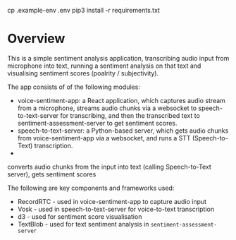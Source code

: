 
cp .example-env .env
pip3 install -r requirements.txt

# Overview

This is a simple sentiment analysis application, transcribing audio input from microphone into text, running a sentiment analysis on that text and visualising sentiment scores (poalrity / subjectivity).

The app consists of of the following modules:
* voice-sentiment-app: a React application, which captures audio stream from a microphone, streams audio chunks via a websocket to speech-to-text-server for transcribing, and then the transcribed text to sentiment-assessment-server to get sentiment scores.
* speech-to-text-server: a Python-based server, which gets audio chunks from voice-sentiment-app via a websocket, and runs a STT (Speech-to-Text) transcription.
* 

converts audio chunks from the input into text (calling Speech-to-Text server), gets sentiment scores


The following are key components and frameworks used:
* RecordRTC - used in voice-sentiment-app to capture audio input
* Vosk - used in speech-to-text-server for voice-to-text transcription
* d3 - used for sentiment score visualisation
* TextBlob - used for text sentiment analysis in `sentiment-assessment-server`